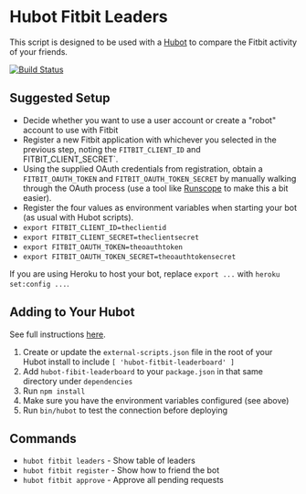 # Hubot Fitbit Leaders

This script is designed to be used with a [Hubot](http://hubot.github.com) to compare the Fitbit activity of your friends.

[![Build Status](https://travis-ci.org/stephenyeargin/hubot-fitbit-leaders.png)](https://travis-ci.org/stephenyeargin/hubot-fitbit-leaders)

## Suggested Setup

* Decide whether you want to use a user account or create a "robot" account to use with Fitbit
* Register a new Fitbit application with whichever you selected in the previous step, noting the `FITBIT_CLIENT_ID` and FITBIT_CLIENT_SECRET`.
* Using the supplied OAuth credentials from registration, obtain a `FITBIT_OAUTH_TOKEN` and `FITBIT_OAUTH_TOKEN_SECRET` by manually walking through the OAuth process (use a tool like [Runscope](https://www.runscope.com/) to make this a bit easier).
* Register the four values as environment variables when starting your bot (as usual with Hubot scripts).
 * `export FITBIT_CLIENT_ID=theclientid`
 * `export FITBIT_CLIENT_SECRET=theclientsecret`
 * `export FITBIT_OAUTH_TOKEN=theoauthtoken`
 * `export FITBIT_OAUTH_TOKEN_SECRET=theoauthtokensecret`

If you are using Heroku to host your bot, replace `export ...` with `heroku set:config ...`.

## Adding to Your Hubot

See full instructions [here](https://github.com/github/hubot/blob/master/docs/scripting.md#npm-packages).

1. Create or update the `external-scripts.json` file in the root of your Hubot install to include `[ 'hubot-fitbit-leaderboard' ]`
2. Add `hubot-fibit-leaderboard` to your `package.json` in that same directory under `dependencies`
3. Run `npm install`
4. Make sure you have the environment variables configured (see above)
5. Run `bin/hubot` to test the connection before deploying

## Commands

- `hubot fitbit leaders` - Show table of leaders
- `hubot fitbit register` - Show how to friend the bot
- `hubot fitbit approve` - Approve all pending requests
